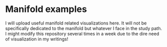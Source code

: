 # Manifold examples
I will upload useful manifold related visualizations here. It will not be specifically dedicated to the manifold but whatever I face in the study path.
I might modify this repository several times in a week due to the dire need of visualization in my writings!
